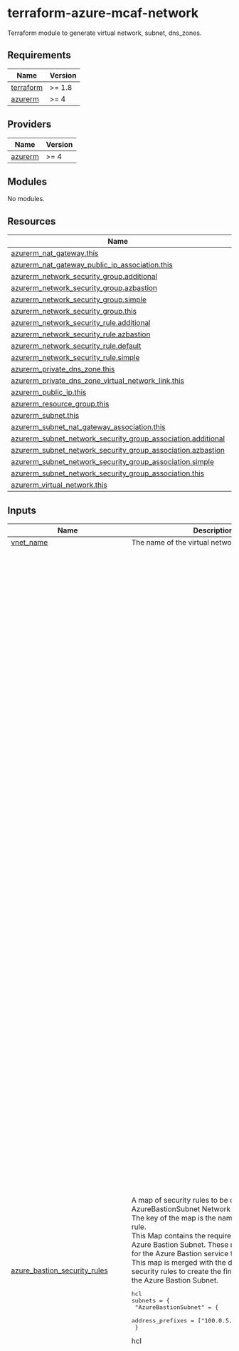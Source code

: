 # terraform-azure-mcaf-network
Terraform module to generate virtual network, subnet, dns_zones.

<!-- BEGIN_TF_DOCS -->
## Requirements

| Name | Version |
|------|---------|
| <a name="requirement_terraform"></a> [terraform](#requirement\_terraform) | >= 1.8 |
| <a name="requirement_azurerm"></a> [azurerm](#requirement\_azurerm) | >= 4 |

## Providers

| Name | Version |
|------|---------|
| <a name="provider_azurerm"></a> [azurerm](#provider\_azurerm) | >= 4 |

## Modules

No modules.

## Resources

| Name | Type |
|------|------|
| [azurerm_nat_gateway.this](https://registry.terraform.io/providers/hashicorp/azurerm/latest/docs/resources/nat_gateway) | resource |
| [azurerm_nat_gateway_public_ip_association.this](https://registry.terraform.io/providers/hashicorp/azurerm/latest/docs/resources/nat_gateway_public_ip_association) | resource |
| [azurerm_network_security_group.additional](https://registry.terraform.io/providers/hashicorp/azurerm/latest/docs/resources/network_security_group) | resource |
| [azurerm_network_security_group.azbastion](https://registry.terraform.io/providers/hashicorp/azurerm/latest/docs/resources/network_security_group) | resource |
| [azurerm_network_security_group.simple](https://registry.terraform.io/providers/hashicorp/azurerm/latest/docs/resources/network_security_group) | resource |
| [azurerm_network_security_group.this](https://registry.terraform.io/providers/hashicorp/azurerm/latest/docs/resources/network_security_group) | resource |
| [azurerm_network_security_rule.additional](https://registry.terraform.io/providers/hashicorp/azurerm/latest/docs/resources/network_security_rule) | resource |
| [azurerm_network_security_rule.azbastion](https://registry.terraform.io/providers/hashicorp/azurerm/latest/docs/resources/network_security_rule) | resource |
| [azurerm_network_security_rule.default](https://registry.terraform.io/providers/hashicorp/azurerm/latest/docs/resources/network_security_rule) | resource |
| [azurerm_network_security_rule.simple](https://registry.terraform.io/providers/hashicorp/azurerm/latest/docs/resources/network_security_rule) | resource |
| [azurerm_private_dns_zone.this](https://registry.terraform.io/providers/hashicorp/azurerm/latest/docs/resources/private_dns_zone) | resource |
| [azurerm_private_dns_zone_virtual_network_link.this](https://registry.terraform.io/providers/hashicorp/azurerm/latest/docs/resources/private_dns_zone_virtual_network_link) | resource |
| [azurerm_public_ip.this](https://registry.terraform.io/providers/hashicorp/azurerm/latest/docs/resources/public_ip) | resource |
| [azurerm_resource_group.this](https://registry.terraform.io/providers/hashicorp/azurerm/latest/docs/resources/resource_group) | resource |
| [azurerm_subnet.this](https://registry.terraform.io/providers/hashicorp/azurerm/latest/docs/resources/subnet) | resource |
| [azurerm_subnet_nat_gateway_association.this](https://registry.terraform.io/providers/hashicorp/azurerm/latest/docs/resources/subnet_nat_gateway_association) | resource |
| [azurerm_subnet_network_security_group_association.additional](https://registry.terraform.io/providers/hashicorp/azurerm/latest/docs/resources/subnet_network_security_group_association) | resource |
| [azurerm_subnet_network_security_group_association.azbastion](https://registry.terraform.io/providers/hashicorp/azurerm/latest/docs/resources/subnet_network_security_group_association) | resource |
| [azurerm_subnet_network_security_group_association.simple](https://registry.terraform.io/providers/hashicorp/azurerm/latest/docs/resources/subnet_network_security_group_association) | resource |
| [azurerm_subnet_network_security_group_association.this](https://registry.terraform.io/providers/hashicorp/azurerm/latest/docs/resources/subnet_network_security_group_association) | resource |
| [azurerm_virtual_network.this](https://registry.terraform.io/providers/hashicorp/azurerm/latest/docs/resources/virtual_network) | resource |

## Inputs

| Name | Description | Type | Default | Required |
|------|-------------|------|---------|:--------:|
| <a name="input_vnet_name"></a> [vnet\_name](#input\_vnet\_name) | The name of the virtual network. | `string` | n/a | yes |
| <a name="input_azure_bastion_security_rules"></a> [azure\_bastion\_security\_rules](#input\_azure\_bastion\_security\_rules) | A map of security rules to be created in the AzureBastionSubnet Network Security Group. The key of the map is the name of the security rule.<br/>  This Map contains the required rules for the Azure Bastion Subnet. These rules are required for the Azure Bastion service to work properly.<br/>  This map is merged with the default rules and security rules to create the final set of rules for the Azure Bastion Subnet.<pre>hcl<br/>subnets = {<br/>  "AzureBastionSubnet" = {<br/>    address_prefixes                = ["100.0.5.0/24"]<br/>  }</pre>hcl | <pre>map(object({<br/>    name                                       = string<br/>    access                                     = string<br/>    direction                                  = string<br/>    priority                                   = number<br/>    protocol                                   = string<br/>    description                                = optional(string)<br/>    destination_address_prefix                 = optional(string, null)<br/>    destination_address_prefixes               = optional(set(string), null)<br/>    destination_application_security_group_ids = optional(set(string), null)<br/>    destination_port_range                     = optional(string, null)<br/>    destination_port_ranges                    = optional(set(string), null)<br/>    source_address_prefix                      = optional(string, null)<br/>    source_address_prefixes                    = optional(set(string), null)<br/>    source_application_security_group_ids      = optional(set(string), null)<br/>    source_port_range                          = optional(string, null)<br/>    source_port_ranges                         = optional(set(string), null)<br/>    timeouts = optional(object({<br/>      create = optional(string, "30")<br/>      delete = optional(string, "30")<br/>      read   = optional(string, "5")<br/>      update = optional(string, "30")<br/>    }))<br/>  }))</pre> | <pre>{<br/>  "Allow-DataPlane-in-from-VirtualNetwork": {<br/>    "access": "Allow",<br/>    "description": "Allow DataPlane traffic from the VirtualNetwork",<br/>    "destination_address_prefix": "VirtualNetwork",<br/>    "destination_port_range": "8080",<br/>    "direction": "Inbound",<br/>    "name": "Allow-DataPlane-in-from-VirtualNetwork",<br/>    "priority": 4042,<br/>    "protocol": "Tcp",<br/>    "source_address_prefix": "VirtualNetwork",<br/>    "source_port_range": "*"<br/>  },<br/>  "Allow-DataPlane-in-from-VirtualNetwork-5701": {<br/>    "access": "Allow",<br/>    "description": "Allow DataPlane traffic from the VirtualNetwork on port 5701",<br/>    "destination_address_prefix": "VirtualNetwork",<br/>    "destination_port_range": "5701",<br/>    "direction": "Inbound",<br/>    "name": "Allow-DataPlane-in-from-VirtualNetwork-5701",<br/>    "priority": 4043,<br/>    "protocol": "Tcp",<br/>    "source_address_prefix": "VirtualNetwork",<br/>    "source_port_range": "*"<br/>  },<br/>  "Allow-DataPlane-out-to-VirtualNetwork-5701": {<br/>    "access": "Allow",<br/>    "description": "Allow DataPlane traffic to the VirtualNetwork on port 5701",<br/>    "destination_address_prefix": "VirtualNetwork",<br/>    "destination_port_range": "5701",<br/>    "direction": "Outbound",<br/>    "name": "Allow-DataPlane-out-to-VirtualNetwork-5701",<br/>    "priority": 4043,<br/>    "protocol": "Tcp",<br/>    "source_address_prefix": "*",<br/>    "source_port_range": "*"<br/>  },<br/>  "Allow-DataPlane-out-to-VirtualNetwork-8080": {<br/>    "access": "Allow",<br/>    "description": "Allow DataPlane traffic to the VirtualNetwork on port 8080",<br/>    "destination_address_prefix": "VirtualNetwork",<br/>    "destination_port_range": "8080",<br/>    "direction": "Outbound",<br/>    "name": "Allow-DataPlane-out-to-VirtualNetwork-8080",<br/>    "priority": 4042,<br/>    "protocol": "Tcp",<br/>    "source_address_prefix": "*",<br/>    "source_port_range": "*"<br/>  },<br/>  "Allow-Http-out-to-Internet": {<br/>    "access": "Allow",<br/>    "description": "Allow HTTP traffic to the Internet",<br/>    "destination_address_prefix": "Internet",<br/>    "destination_port_range": "80",<br/>    "direction": "Outbound",<br/>    "name": "Allow-Http-out-to-Internet",<br/>    "priority": 4045,<br/>    "protocol": "Tcp",<br/>    "source_address_prefix": "*",<br/>    "source_port_range": "*"<br/>  },<br/>  "Allow-Https-in-from-AzureLoadBalancer": {<br/>    "access": "Allow",<br/>    "description": "Allow HTTPS traffic from the AzureLoadBalancer",<br/>    "destination_address_prefix": "*",<br/>    "destination_port_range": "443",<br/>    "direction": "Inbound",<br/>    "name": "Allow-Https-in-from-AzureLoadBalancer",<br/>    "priority": 4044,<br/>    "protocol": "Tcp",<br/>    "source_address_prefix": "AzureLoadBalancer",<br/>    "source_port_range": "*"<br/>  },<br/>  "Allow-Https-in-from-GatewayManager": {<br/>    "access": "Allow",<br/>    "description": "Allow HTTPS traffic from the GatewayManager",<br/>    "destination_address_prefix": "*",<br/>    "destination_port_range": "443",<br/>    "direction": "Inbound",<br/>    "name": "Allow-Https-in-from-GatewayManager",<br/>    "priority": 4041,<br/>    "protocol": "Tcp",<br/>    "source_address_prefix": "GatewayManager",<br/>    "source_port_range": "*"<br/>  },<br/>  "Allow-Https-in-from-Internet": {<br/>    "access": "Allow",<br/>    "description": "Allow HTTPS traffic from the Internet",<br/>    "destination_address_prefix": "*",<br/>    "destination_port_range": "443",<br/>    "direction": "Inbound",<br/>    "name": "Allow-Https-in-from-Internet",<br/>    "priority": 4040,<br/>    "protocol": "Tcp",<br/>    "source_address_prefix": null,<br/>    "source_address_prefixes": null,<br/>    "source_port_range": "*"<br/>  },<br/>  "Allow-Https-out-to-AzureCloud": {<br/>    "access": "Allow",<br/>    "description": "Allow HTTPS traffic to the AzureCloud",<br/>    "destination_address_prefix": "AzureCloud",<br/>    "destination_port_range": "443",<br/>    "direction": "Outbound",<br/>    "name": "Allow-Https-out-to-AzureCloud",<br/>    "priority": 4044,<br/>    "protocol": "Tcp",<br/>    "source_address_prefix": "*",<br/>    "source_port_range": "*"<br/>  },<br/>  "Allow-Rdp-out-to-VirtualNetwork": {<br/>    "access": "Allow",<br/>    "description": "Allow RDP traffic to the VirtualNetwork",<br/>    "destination_address_prefix": "VirtualNetwork",<br/>    "destination_port_range": "3389",<br/>    "direction": "Outbound",<br/>    "name": "Allow-Rdp-out-to-VirtualNetwork",<br/>    "priority": 4040,<br/>    "protocol": "Tcp",<br/>    "source_address_prefix": "*",<br/>    "source_port_range": "*"<br/>  },<br/>  "Allow-Ssh-out-to-VirtualNetwork": {<br/>    "access": "Allow",<br/>    "description": "Allow SSH traffic to the VirtualNetwork",<br/>    "destination_address_prefix": "VirtualNetwork",<br/>    "destination_port_range": "22",<br/>    "direction": "Outbound",<br/>    "name": "Allow-Ssh-out-to-VirtualNetwork",<br/>    "priority": 4041,<br/>    "protocol": "Tcp",<br/>    "source_address_prefix": "*",<br/>    "source_port_range": "*"<br/>  }<br/>}</pre> | no |
| <a name="input_azure_bastion_source_ip_prefixes"></a> [azure\_bastion\_source\_ip\_prefixes](#input\_azure\_bastion\_source\_ip\_prefixes) | The source IP prefixes that can access the Azure Bastion service, recommendation is not to use the default! | `set(string)` | <pre>[<br/>  "0.0.0.0/0"<br/>]</pre> | no |
| <a name="input_default_rules"></a> [default\_rules](#input\_default\_rules) | A map of default security rules to be created in **every** Network Security Group, except if you specificy "network\_security\_group\_config -> Azure default" in the subnet configuration.<br/>  but of course, you can override these defaults by specifying the same rule in a new `default_rules` map.<br/>  This map is merged with the security rules map to create the final set of rules for the Network Security Group.<pre>hcl<br/>subnets = {<br/>  "ToolingSubnet" = {<br/>    address_prefixes                = ["100.0.3.0/24"]<br/>    default_outbound_access_enabled = false<br/>    create_network_security_group   = true<br/>    network_security_group_config = {<br/>      azure_default = true<br/>    }<br/>  }</pre>hcl | <pre>map(object({<br/>    name                                       = string<br/>    access                                     = string<br/>    direction                                  = string<br/>    priority                                   = number<br/>    protocol                                   = string<br/>    description                                = optional(string)<br/>    destination_address_prefix                 = optional(string, null)<br/>    destination_address_prefixes               = optional(set(string), null)<br/>    destination_application_security_group_ids = optional(set(string), null)<br/>    destination_port_range                     = optional(string, null)<br/>    destination_port_ranges                    = optional(set(string), null)<br/>    source_address_prefix                      = optional(string, null)<br/>    source_address_prefixes                    = optional(set(string), null)<br/>    source_application_security_group_ids      = optional(set(string), null)<br/>    source_port_range                          = optional(string, null)<br/>    source_port_ranges                         = optional(set(string), null)<br/>    timeouts = optional(object({<br/>      create = optional(string, "30")<br/>      delete = optional(string, "30")<br/>      read   = optional(string, "5")<br/>      update = optional(string, "30")<br/>    }))<br/>  }))</pre> | <pre>{<br/>  "Allow-Http-out-to-vnets": {<br/>    "access": "Allow",<br/>    "description": "Allow HTTP(S) traffic to VNets",<br/>    "destination_address_prefix": "VirtualNetwork",<br/>    "destination_port_ranges": [<br/>      "80",<br/>      "443"<br/>    ],<br/>    "direction": "Outbound",<br/>    "name": "Allow-Http-out-to-vnets",<br/>    "priority": 4095,<br/>    "protocol": "Tcp",<br/>    "source_address_prefix": "VirtualNetwork",<br/>    "source_port_range": "*"<br/>  },<br/>  "Allow-Https-in-from-vnets": {<br/>    "access": "Allow",<br/>    "description": "Allow HTTPS traffic from VNets",<br/>    "destination_address_prefix": "VirtualNetwork",<br/>    "destination_port_range": "443",<br/>    "direction": "Inbound",<br/>    "name": "Allow-Https-in-from-vnets",<br/>    "priority": 4095,<br/>    "protocol": "Tcp",<br/>    "source_address_prefix": "VirtualNetwork",<br/>    "source_port_range": "*"<br/>  },<br/>  "Deny-Any-Any-Any-In": {<br/>    "access": "Deny",<br/>    "description": "Deny all inbound traffic",<br/>    "destination_address_prefix": "*",<br/>    "destination_port_range": "*",<br/>    "direction": "Inbound",<br/>    "name": "Deny-Any-Any-Any-In",<br/>    "priority": 4096,<br/>    "protocol": "*",<br/>    "source_address_prefix": "*",<br/>    "source_port_range": "*"<br/>  },<br/>  "Deny-Any-Any-Any-Out": {<br/>    "access": "Deny",<br/>    "description": "Deny all outbound traffic",<br/>    "destination_address_prefix": "*",<br/>    "destination_port_range": "*",<br/>    "direction": "Outbound",<br/>    "name": "Deny-Any-Any-Any-Out",<br/>    "priority": 4096,<br/>    "protocol": "*",<br/>    "source_address_prefix": "*",<br/>    "source_port_range": "*"<br/>  }<br/>}</pre> | no |
| <a name="input_natgateway"></a> [natgateway](#input\_natgateway) | This object describes the public IP configuration when creating Nat Gateway's with a public IP.  If creating more than one public IP, then these values will be used for all public IPs.<br/><br/>- `allocation_method`       = (Required) - Defines the allocation method for this IP address. Possible values are Static or Dynamic.<br/>- `ddos_protection_mode`    = (Optional) - The DDoS protection mode of the public IP. Possible values are Disabled, Enabled, and VirtualNetworkInherited. Defaults to VirtualNetworkInherited.<br/>- `ddos_protection_plan_id` = (Optional) - The ID of DDoS protection plan associated with the public IP. ddos\_protection\_plan\_id can only be set when ddos\_protection\_mode is Enabled<br/>- `domain_name_label`       = (Optional) - Label for the Domain Name. Will be used to make up the FQDN. If a domain name label is specified, an A DNS record is created for the public IP in the Microsoft Azure DNS system.<br/>- `idle_timeout_in_minutes` = (Optional) - Specifies the timeout for the TCP idle connection. The value can be set between 4 and 30 minutes.<br/>- `inherit_tags`            = (Optional) - Defaults to false.  Set this to false if only the tags defined on this resource should be applied. - Future functionality leaving in.<br/>- `ip_version`              = (Optional) - The IP Version to use, IPv6 or IPv4. Changing this forces a new resource to be created. Only static IP address allocation is supported for IPv6.<br/>- `lock_level`              = (Optional) - Set this value to override the resource level lock value.  Possible values are `None`, `CanNotDelete`, and `ReadOnly`.<br/>- `name`                    = (Optional) - The name of the Nat gateway. Changing this forces a new resource to be created.<br/>- `sku`                     = (Optional) - The SKU of the Public IP. Accepted values are Basic and Standard. Defaults to Standard to support zones by default. Changing this forces a new resource to be created. When sku\_tier is set to Global, sku must be set to Standard.<br/>- `sku_tier`                = (Optional) - The SKU tier of the Public IP. Accepted values are Global and Regional. Defaults to Regional<br/>- `zones`                   = (Optional) - A list of zones where this public IP should be deployed. Defaults to no zone. if you prefer, you can set other values for the zones ["1","2","3"]. Changing this forces a new resource to be created.<br/><br/>  Example Inputs:<pre>hcl<br/>  natgateway = {<br/>    name = "my-nat-gw"<br/>  }</pre>hcl | <pre>object({<br/>    name                    = optional(string, null)<br/>    allocation_method       = optional(string, "Static")<br/>    ddos_protection_mode    = optional(string, "VirtualNetworkInherited")<br/>    ddos_protection_plan_id = optional(string, null)<br/>    domain_name_label       = optional(string, null)<br/>    idle_timeout_in_minutes = optional(number, 4)<br/>    inherit_tags            = optional(bool, true)<br/>    ip_version              = optional(string, "IPv4")<br/>    lock_level              = optional(string, null)<br/>    sku                     = optional(string, "Standard")<br/>    sku_tier                = optional(string, "Regional")<br/>    zones                   = optional(list(string))<br/>  })</pre> | `null` | no |
| <a name="input_private_dns"></a> [private\_dns](#input\_private\_dns) | This object describes the private DNS configuration for the virtual network.<br/><br/>- `zone_name`           = (Required) - The name of the private DNS zone.<br/>- `zone_link_enabled`   = (Optional) - Whether to link the private DNS zone to the virtual network. Defaults to true.<br/>- `zone_link_name`      = (Optional) - The name of the private DNS zone link. Changing this forces a new resource to be created.<br/>- `resource_group_name` = (Optional) - The name of the resource group to link the private DNS zone to. Changing this forces a new resource to be created.<br/><br/>  Example Inputs:<pre>hcl<br/>private_dns = {<br/>  "keyvault" = {<br/>    zone_name = "privatelink.vaultcore.azure.net"<br/>  }<br/>  "blob" = {<br/>    zone_name = "privatelink.blob.core.windows.net"<br/>  }<br/>  "azurecr" = {<br/>    zone_name = "privatelink.azurecr.io"<br/>  }<br/>}</pre>hcl | <pre>map(object({<br/>    zone_name           = string<br/>    zone_link_enabled   = optional(bool, true)<br/>    zone_link_name      = optional(string)<br/>    resource_group_name = optional(string)<br/>  }))</pre> | `null` | no |
| <a name="input_public_ip"></a> [public\_ip](#input\_public\_ip) | This object describes the public IP configuration when creating a public IP.<br/>Its is preconfigured by the Nat Gateway.<br/><br/>- `allocation_method` = (Optional) - Defines the allocation method for this IP address. Possible values are Static or Dynamic, default is Static.<br/>- `ip_version`        = (Optional) - The IP Version to use, IPv6 or IPv4. Changing this forces a new resource to be created. Only static IP address allocation is supported for IPv6, Default is IPv4.<br/>- `name`              = (Optional) - The name of the Public IP. Changing this forces a new resource to be created.<br/>- `sku`               = (Optional) - The SKU of the Public IP. Accepted values are Basic and Standard. Defaults to Standard. Changing this forces a new resource to be created.<br/>- `sku_tier`          = (Optional) - The SKU Tier that should be used for the Public IP. Possible values are Regional and Global. Defaults to Regional. Changing this forces a new resource to be created.<br/>- `zones`             = (Optional) - A collection containing the availability zone to allocate the Public IP in. Changing this forces a new resource to be created, Availability Zones are only supported with a Standard SKU and in select regions at this time. Standard SKU Public IP Addresses that do not specify a zone are not zone-redundant by default.<br/>} | <pre>object({<br/>    name              = optional(string, null)<br/>    allocation_method = optional(string, "Static")<br/>    ip_version        = optional(string, "IPv4")<br/>    sku               = optional(string, "Standard")<br/>    sku_tier          = optional(string, "Regional")<br/>    zones             = optional(list(string))<br/>  })</pre> | `{}` | no |
| <a name="input_resource_group"></a> [resource\_group](#input\_resource\_group) | The name of the resource group in which to create the resources. | <pre>object({<br/>    name     = string<br/>    location = string<br/>  })</pre> | <pre>{<br/>  "location": null,<br/>  "name": null<br/>}</pre> | no |
| <a name="input_security_rules"></a> [security\_rules](#input\_security\_rules) | A map of security rules to be created in **every** Network Security Group. The key of the map is the name of the security rule.<br/><br/>  - `access` - (Required) Specifies whether network traffic is allowed or denied. Possible values are `Allow` and `Deny`.<br/>  - `name` - (Required) Name of the network security rule to be created.<br/>  - `description` - (Optional) A description for this rule. Restricted to 140 characters.<br/>  - `destination_address_prefix` - (Optional) CIDR or destination IP range or * to match any IP. Tags such as `VirtualNetwork`, `AzureLoadBalancer` and `Internet` can also be used. Besides, it also supports all available Service Tags like ‘Sql.WestEurope‘, ‘Storage.EastUS‘, etc. You can list the available service tags with the CLI:<pre>shell az network list-service-tags --location westcentralus</pre>. For further information please see [Azure CLI<br/>  - `destination_address_prefixes` - (Optional) List of destination address prefixes. Tags may not be used. This is required if `destination_address_prefix` is not specified.<br/>  - `destination_application_security_group_ids` - (Optional) A List of destination Application Security Group IDs<br/>  - `destination_port_range` - (Optional) Destination Port or Range. Integer or range between `0` and `65535` or `*` to match any. This is required if `destination_port_ranges` is not specified.<br/>  - `destination_port_ranges` - (Optional) List of destination ports or port ranges. This is required if `destination_port_range` is not specified.<br/>  - `direction` - (Required) The direction specifies if rule will be evaluated on incoming or outgoing traffic. Possible values are `Inbound` and `Outbound`.<br/>  - `name` - (Required) The name of the security rule. This needs to be unique across all Rules in the Network Security Group. Changing this forces a new resource to be created.<br/>  - `priority` - (Required) Specifies the priority of the rule. The value can be between 100 and 4096. The priority number must be unique for each rule in the collection. The lower the priority number, the higher the priority of the rule.<br/>  - `protocol` - (Required) Network protocol this rule applies to. Possible values include `Tcp`, `Udp`, `Icmp`, `Esp`, `Ah` or `*` (which matches all).<br/>  - `resource_group_name` - (Required) The name of the resource group in which to create the Network Security Rule. Changing this forces a new resource to be created.<br/>  - `source_address_prefix` - (Optional) CIDR or source IP range or * to match any IP. Tags such as `VirtualNetwork`, `AzureLoadBalancer` and `Internet` can also be used. This is required if `source_address_prefixes` is not specified.<br/>  - `source_address_prefixes` - (Optional) List of source address prefixes. Tags may not be used. This is required if `source_address_prefix` is not specified.<br/>  - `source_application_security_group_ids` - (Optional) A List of source Application Security Group IDs<br/>  - `source_port_range` - (Optional) Source Port or Range. Integer or range between `0` and `65535` or `*` to match any. This is required if `source_port_ranges` is not specified.<br/>  - `source_port_ranges` - (Optional) List of source ports or port ranges. This is required if `source_port_range` is not specified.<br/><br/>  ---<br/>  `timeouts` block supports the following:<br/>  - `create` - (Defaults to 30 minutes) Used when creating the Network Security Rule.<br/>  - `delete` - (Defaults to 30 minutes) Used when deleting the Network Security Rule.<br/>  - `read` - (Defaults to 5 minutes) Used when retrieving the Network Security Rule.<br/>  - `update` - (Defaults to 30 minutes) Used when updating the Network Security Rule.<pre>hcl<br/>security_rules = {<br/>  "test" = {<br/>    access                     = "Allow"<br/>    name                       = "Allow-HTTPS-Internet"<br/>    description                = "Allow HTTPS traffic to the Internet"<br/>    destination_address_prefix = "Internet"<br/>    destination_port_range     = "443"<br/>    direction                  = "Outbound"<br/>    priority                   = 555<br/>    protocol                   = "Tcp"<br/>    source_address_prefix      = "VirtualNetwork"<br/>    source_port_range          = "*"<br/>  }<br/>}</pre>hcl | <pre>map(object({<br/>    name                                       = string<br/>    access                                     = string<br/>    description                                = optional(string)<br/>    destination_address_prefix                 = optional(string)<br/>    destination_address_prefixes               = optional(set(string))<br/>    destination_application_security_group_ids = optional(set(string))<br/>    destination_port_range                     = optional(string)<br/>    destination_port_ranges                    = optional(set(string))<br/>    direction                                  = string<br/>    priority                                   = number<br/>    protocol                                   = string<br/>    source_address_prefix                      = optional(string)<br/>    source_address_prefixes                    = optional(set(string))<br/>    source_application_security_group_ids      = optional(set(string))<br/>    source_port_range                          = optional(string)<br/>    source_port_ranges                         = optional(set(string))<br/>    timeouts = optional(object({<br/>      create = optional(string)<br/>      delete = optional(string)<br/>      read   = optional(string)<br/>      update = optional(string)<br/>    }))<br/>  }))</pre> | `{}` | no |
| <a name="input_subnet_delegations_actions"></a> [subnet\_delegations\_actions](#input\_subnet\_delegations\_actions) | List of delegation actions when delegations of subnets is used, will be used for querying | `map(list(string))` | <pre>{<br/>  "GitHub.Network/networkSettings": [<br/>    "Microsoft.Network/virtualNetworks/subnets/action"<br/>  ],<br/>  "Microsoft.AVS/PrivateClouds": [<br/>    "Microsoft.Network/virtualNetworks/subnets/action"<br/>  ],<br/>  "Microsoft.ApiManagement/service": [<br/>    "Microsoft.Network/virtualNetworks/subnets/action"<br/>  ],<br/>  "Microsoft.Apollo/npu": [<br/>    "Microsoft.Network/virtualNetworks/subnets/action"<br/>  ],<br/>  "Microsoft.App/environments": [<br/>    "Microsoft.Network/virtualNetworks/subnets/action"<br/>  ],<br/>  "Microsoft.App/testClients": [<br/>    "Microsoft.Network/virtualNetworks/subnets/action"<br/>  ],<br/>  "Microsoft.AzureCosmosDB/clusters": [<br/>    "Microsoft.Network/virtualNetworks/subnets/action"<br/>  ],<br/>  "Microsoft.BareMetal/AzureHPC": [<br/>    "Microsoft.Network/virtualNetworks/subnets/action"<br/>  ],<br/>  "Microsoft.BareMetal/AzureHostedService": [<br/>    "Microsoft.Network/virtualNetworks/subnets/action"<br/>  ],<br/>  "Microsoft.BareMetal/AzurePaymentHSM": [<br/>    "Microsoft.Network/virtualNetworks/subnets/action"<br/>  ],<br/>  "Microsoft.BareMetal/AzureVMware": [<br/>    "Microsoft.Network/networkinterfaces/*",<br/>    "Microsoft.Network/virtualNetworks/subnets/join/action"<br/>  ],<br/>  "Microsoft.BareMetal/CrayServers": [<br/>    "Microsoft.Network/networkinterfaces/*",<br/>    "Microsoft.Network/virtualNetworks/subnets/join/action"<br/>  ],<br/>  "Microsoft.BareMetal/MonitoringServers": [<br/>    "Microsoft.Network/virtualNetworks/subnets/action"<br/>  ],<br/>  "Microsoft.Batch/batchAccounts": [<br/>    "Microsoft.Network/virtualNetworks/subnets/action"<br/>  ],<br/>  "Microsoft.CloudTest/hostedpools": [<br/>    "Microsoft.Network/virtualNetworks/subnets/action"<br/>  ],<br/>  "Microsoft.CloudTest/images": [<br/>    "Microsoft.Network/virtualNetworks/subnets/action"<br/>  ],<br/>  "Microsoft.CloudTest/pools": [<br/>    "Microsoft.Network/virtualNetworks/subnets/action"<br/>  ],<br/>  "Microsoft.Codespaces/plans": [<br/>    "Microsoft.Network/virtualNetworks/subnets/action"<br/>  ],<br/>  "Microsoft.ContainerInstance/containerGroups": [<br/>    "Microsoft.Network/virtualNetworks/subnets/action"<br/>  ],<br/>  "Microsoft.ContainerService/TestClients": [<br/>    "Microsoft.Network/virtualNetworks/subnets/action"<br/>  ],<br/>  "Microsoft.ContainerService/managedClusters": [<br/>    "Microsoft.Network/virtualNetworks/subnets/action"<br/>  ],<br/>  "Microsoft.DBforMySQL/flexibleServers": [<br/>    "Microsoft.Network/virtualNetworks/subnets/action"<br/>  ],<br/>  "Microsoft.DBforMySQL/servers": [<br/>    "Microsoft.Network/virtualNetworks/subnets/action"<br/>  ],<br/>  "Microsoft.DBforMySQL/serversv2": [<br/>    "Microsoft.Network/virtualNetworks/subnets/action"<br/>  ],<br/>  "Microsoft.DBforPostgreSQL/flexibleServers": [<br/>    "Microsoft.Network/virtualNetworks/subnets/action"<br/>  ],<br/>  "Microsoft.DBforPostgreSQL/serversv2": [<br/>    "Microsoft.Network/virtualNetworks/subnets/join/action"<br/>  ],<br/>  "Microsoft.DBforPostgreSQL/singleServers": [<br/>    "Microsoft.Network/virtualNetworks/subnets/action"<br/>  ],<br/>  "Microsoft.Databricks/workspaces": [<br/>    "Microsoft.Network/virtualNetworks/subnets/join/action",<br/>    "Microsoft.Network/virtualNetworks/subnets/prepareNetworkPolicies/action",<br/>    "Microsoft.Network/virtualNetworks/subnets/unprepareNetworkPolicies/action"<br/>  ],<br/>  "Microsoft.DelegatedNetwork/controller": [<br/>    "Microsoft.Network/virtualNetworks/subnets/action"<br/>  ],<br/>  "Microsoft.DevCenter/networkConnection": [<br/>    "Microsoft.Network/virtualNetworks/subnets/action"<br/>  ],<br/>  "Microsoft.DevOpsInfrastructure/pools": [<br/>    "Microsoft.Network/virtualNetworks/subnets/join/action"<br/>  ],<br/>  "Microsoft.DocumentDB/cassandraClusters": [<br/>    "Microsoft.Network/virtualNetworks/subnets/action"<br/>  ],<br/>  "Microsoft.Fidalgo/networkSettings": [<br/>    "Microsoft.Network/virtualNetworks/subnets/action"<br/>  ],<br/>  "Microsoft.HardwareSecurityModules/dedicatedHSMs": [<br/>    "Microsoft.Network/networkinterfaces/*",<br/>    "Microsoft.Network/virtualNetworks/subnets/join/action"<br/>  ],<br/>  "Microsoft.Kusto/clusters": [<br/>    "Microsoft.Network/virtualNetworks/subnets/action"<br/>  ],<br/>  "Microsoft.LabServices/labplans": [<br/>    "Microsoft.Network/virtualNetworks/subnets/action"<br/>  ],<br/>  "Microsoft.Logic/integrationServiceEnvironments": [<br/>    "Microsoft.Network/virtualNetworks/subnets/action"<br/>  ],<br/>  "Microsoft.MachineLearningServices/workspaces": [<br/>    "Microsoft.Network/virtualNetworks/subnets/action"<br/>  ],<br/>  "Microsoft.Netapp/volumes": [<br/>    "Microsoft.Network/networkinterfaces/*",<br/>    "Microsoft.Network/virtualNetworks/subnets/join/action"<br/>  ],<br/>  "Microsoft.Network/dnsResolvers": [<br/>    "Microsoft.Network/virtualNetworks/subnets/join/action"<br/>  ],<br/>  "Microsoft.Network/fpgaNetworkInterfaces": [<br/>    "Microsoft.Network/virtualNetworks/subnets/action"<br/>  ],<br/>  "Microsoft.Network/managedResolvers": [<br/>    "Microsoft.Network/virtualNetworks/subnets/action"<br/>  ],<br/>  "Microsoft.Network/networkWatchers.": [<br/>    "Microsoft.Network/virtualNetworks/subnets/action"<br/>  ],<br/>  "Microsoft.Network/virtualNetworkGateways": [<br/>    "Microsoft.Network/virtualNetworks/subnets/action"<br/>  ],<br/>  "Microsoft.Orbital/orbitalGateways": [<br/>    "Microsoft.Network/virtualNetworks/subnets/action"<br/>  ],<br/>  "Microsoft.PowerPlatform/enterprisePolicies": [<br/>    "Microsoft.Network/virtualNetworks/subnets/action"<br/>  ],<br/>  "Microsoft.PowerPlatform/vnetaccesslinks": [<br/>    "Microsoft.Network/virtualNetworks/subnets/action"<br/>  ],<br/>  "Microsoft.ServiceFabricMesh/networks": [<br/>    "Microsoft.Network/virtualNetworks/subnets/action"<br/>  ],<br/>  "Microsoft.ServiceNetworking/trafficControllers": [<br/>    "Microsoft.Network/virtualNetworks/subnets/action"<br/>  ],<br/>  "Microsoft.Singularity/accounts/networks": [<br/>    "Microsoft.Network/virtualNetworks/subnets/action"<br/>  ],<br/>  "Microsoft.Singularity/accounts/npu": [<br/>    "Microsoft.Network/virtualNetworks/subnets/action"<br/>  ],<br/>  "Microsoft.Sql/managedInstances": [<br/>    "Microsoft.Network/virtualNetworks/subnets/join/action",<br/>    "Microsoft.Network/virtualNetworks/subnets/prepareNetworkPolicies/action",<br/>    "Microsoft.Network/virtualNetworks/subnets/unprepareNetworkPolicies/action"<br/>  ],<br/>  "Microsoft.Sql/managedInstancesOnebox": [<br/>    "Microsoft.Network/virtualNetworks/subnets/action"<br/>  ],<br/>  "Microsoft.Sql/managedInstancesStage": [<br/>    "Microsoft.Network/virtualNetworks/subnets/action"<br/>  ],<br/>  "Microsoft.Sql/managedInstancesTest": [<br/>    "Microsoft.Network/virtualNetworks/subnets/action"<br/>  ],<br/>  "Microsoft.Sql/servers": [<br/>    "Microsoft.Network/virtualNetworks/subnets/action"<br/>  ],<br/>  "Microsoft.StoragePool/diskPools": [<br/>    "Microsoft.Network/virtualNetworks/subnets/action"<br/>  ],<br/>  "Microsoft.StreamAnalytics/streamingJobs": [<br/>    "Microsoft.Network/virtualNetworks/subnets/join/action"<br/>  ],<br/>  "Microsoft.Synapse/workspaces": [<br/>    "Microsoft.Network/virtualNetworks/subnets/action"<br/>  ],<br/>  "Microsoft.Web/hostingEnvironments": [<br/>    "Microsoft.Network/virtualNetworks/subnets/action"<br/>  ],<br/>  "Microsoft.Web/serverFarms": [<br/>    "Microsoft.Network/virtualNetworks/subnets/action"<br/>  ],<br/>  "NGINX.NGINXPLUS/nginxDeployments": [<br/>    "Microsoft.Network/virtualNetworks/subnets/action"<br/>  ],<br/>  "PaloAltoNetworks.Cloudngfw/firewalls": [<br/>    "Microsoft.Network/virtualNetworks/subnets/action"<br/>  ],<br/>  "Qumulo.Storage/fileSystems": [<br/>    "Microsoft.Network/virtualNetworks/subnets/action"<br/>  ]<br/>}</pre> | no |
| <a name="input_subnets"></a> [subnets](#input\_subnets) | This object describes the subnets to create within the virtual network.<br/><br/>- `address_prefix`   = (Optional) - The address prefix to use for the subnet. Changing this forces a new resource to be created.<br/>- `address_prefixes` = (Optional) - The address prefixes to use for the subnet. Changing this forces a new resource to be created.<br/>- `name`             = (Optional) - The name of the subnet. Changing this forces a new resource to be created.<br/>- `create_network_security_group` = (Optional) - Whether to create a specific Network Security Group for the subnet. Defaults to false.<br/>- `network_security_group_config` = (Optional) - The configuration for the Network Security Group. Changing this forces a new resource to be created.<br/>  `azure_default` = (Optional) - Whether to use the Azure default Network Security Group rules. Defaults to false.<br/>- `network_security_group_id` = (Optional) - The ID of the Network Security Group to associate with the subnet. Changing this forces a new resource to be created.<br/>- `no_nsg_association` = (Optional) - Whether to associate a Network Security Group with the subnet. Defaults to false.<br/>- `nat_gateway`      = (Optional) - The NAT Gateway to associate with the subnet. Changing this forces a new resource to be created.<br/>- `network_security_group` = (Optional) - The Network Security Group to associate with the subnet. Changing this forces a new resource to be created.<br/>- `private_endpoint_network_policies` = (Optional) - The network policies for private endpoints on the subnet. Possible values are Enabled and Disabled. Defaults to Enabled.<br/>- `private_link_service_network_policies_enabled` = (Optional) - Enable or disable network policies for private link service on the subnet. Defaults to true.<br/>- `route_table` = (Optional) - The Route Table to associate with the subnet. Changing this forces a new resource to be created.<br/>- `service_endpoint_policies` = (Optional) - The service endpoint policies to associate with the subnet. Changing this forces a new resource to be created.<br/>- `service_endpoints` = (Optional) - The service endpoints to associate with the subnet. Changing this forces a new resource to be created.<br/>- `default_outbound_access_enabled` = (Optional) - Whether to allow outbound traffic from the subnet. Defaults to false.<br/>- `sharing_scope` = (Optional) - The sharing scope of the subnet. Possible values are None, Shared, and Service. Defaults to None.<br/>- `delegate_to` = (Optional) - The service to delegate to. Changing this forces a new resource to be created.<br/>- `timeouts` = (Optional) - The timeouts for the subnet.<br/>- `role_assignments` = (Optional) - The role assignments for the subnet.<br/><br/>  Example Inputs:<pre>hcl<br/>subnets = {<br/>  "CoreSubnet" = {<br/>    address_prefixes                = ["100.0.1.0/24"]<br/>    default_outbound_access_enabled = false<br/>  }<br/>  "DevopsSubnet" = {<br/>    address_prefixes                = ["100.0.2.0/24"]<br/>    default_outbound_access_enabled = false<br/>    delegate_to                     = "Microsoft.ContainerInstance/containerGroups"<br/>    create_network_security_group   = true<br/>  }<br/>  "ToolingSubnet" = {<br/>    address_prefixes                = ["100.0.3.0/24"]<br/>    default_outbound_access_enabled = false<br/>    create_network_security_group   = true<br/>    network_security_group_config = {<br/>      azure_default = true<br/>    }<br/>  }<br/>  "OtherSubnet" = {<br/>    address_prefixes                = ["100.0.4.0/24"]<br/>    default_outbound_access_enabled = false<br/>    no_nsg_association              = true<br/>  }<br/>  "AzureBastionSubnet" = {<br/>    address_prefixes                = ["100.0.5.0/24"]<br/>    default_outbound_access_enabled = false<br/>  }<br/>}</pre>hcl | <pre>map(object({<br/>    name                            = optional(string)<br/>    address_prefix                  = optional(string)<br/>    address_prefixes                = optional(list(string))<br/>    default_outbound_access_enabled = optional(bool, false)<br/>    delegate_to                     = optional(string, null)<br/>    delegate_to_actions             = optional(list(string), null)<br/>    nat_gateway = optional(object({<br/>      id = string<br/>    }))<br/>    no_nsg_association            = optional(bool, false)<br/>    create_network_security_group = optional(bool, false)<br/>    network_security_group_config = optional(object({<br/>      azure_default = optional(bool, false)<br/>    }), null)<br/>    network_security_group_id                     = optional(string, null)<br/>    private_endpoint_network_policies             = optional(string, "Enabled")<br/>    private_link_service_network_policies_enabled = optional(bool, true)<br/>    role_assignments = optional(map(object({<br/>      role_definition_id_or_name             = string<br/>      principal_id                           = string<br/>      description                            = optional(string, null)<br/>      skip_service_principal_aad_check       = optional(bool, false)<br/>      condition                              = optional(string, null)<br/>      condition_version                      = optional(string, null)<br/>      delegated_managed_identity_resource_id = optional(string, null)<br/>      principal_type                         = optional(string, null)<br/>    })))<br/>    route_table = optional(object({<br/>      id = string<br/>    }))<br/>    service_endpoint_policies = optional(map(object({<br/>      id = string<br/>    })))<br/>    service_endpoints = optional(set(string))<br/>    sharing_scope     = optional(string, null)<br/>    timeouts = optional(object({<br/>      create = optional(string)<br/>      delete = optional(string)<br/>      read   = optional(string)<br/>      update = optional(string)<br/>    }))<br/>  }))</pre> | `{}` | no |
| <a name="input_tags"></a> [tags](#input\_tags) | A map of tags to assign to the resource. | `map(string)` | `{}` | no |
| <a name="input_vnet_address_space"></a> [vnet\_address\_space](#input\_vnet\_address\_space) | The address space that is used by the virtual network. | `list(string)` | <pre>[<br/>  "10.0.0.0/16"<br/>]</pre> | no |
| <a name="input_vnet_dns_servers"></a> [vnet\_dns\_servers](#input\_vnet\_dns\_servers) | The DNS servers to be used by the virtual network. | `list(string)` | `[]` | no |

## Outputs

| Name | Description |
|------|-------------|
| <a name="output_all_network_security_groups"></a> [all\_network\_security\_groups](#output\_all\_network\_security\_groups) | A map of all network security groups created keyed by subnet |
| <a name="output_all_subnets"></a> [all\_subnets](#output\_all\_subnets) | A list of all subnets created |
| <a name="output_id"></a> [id](#output\_id) | The ID of the virtual network |
| <a name="output_name"></a> [name](#output\_name) | The name of the virtual network |
| <a name="output_private_dns_zone_list"></a> [private\_dns\_zone\_list](#output\_private\_dns\_zone\_list) | A map of private DNS zone names to their corresponding names and IDs |
| <a name="output_resource_group"></a> [resource\_group](#output\_resource\_group) | The resource group in which the virtual network is created |
| <a name="output_subnets"></a> [subnets](#output\_subnets) | A map of subnet names to their corresponding names, IDs and address prefixes |
| <a name="output_subnets_with_default_nsg"></a> [subnets\_with\_default\_nsg](#output\_subnets\_with\_default\_nsg) | n/a |
| <a name="output_subnets_with_nsg"></a> [subnets\_with\_nsg](#output\_subnets\_with\_nsg) | n/a |
| <a name="output_subnets_with_nsg_azure_default"></a> [subnets\_with\_nsg\_azure\_default](#output\_subnets\_with\_nsg\_azure\_default) | n/a |
<!-- END_TF_DOCS -->

## License

**Copyright:** Schuberg Philis

```text
Licensed under the Apache License, Version 2.0 (the "License");
you may not use this file except in compliance with the License.
You may obtain a copy of the License at

    http://www.apache.org/licenses/LICENSE-2.0

Unless required by applicable law or agreed to in writing, software
distributed under the License is distributed on an "AS IS" BASIS,
WITHOUT WARRANTIES OR CONDITIONS OF ANY KIND, either express or implied.
See the License for the specific language governing permissions and
limitations under the License.
```
